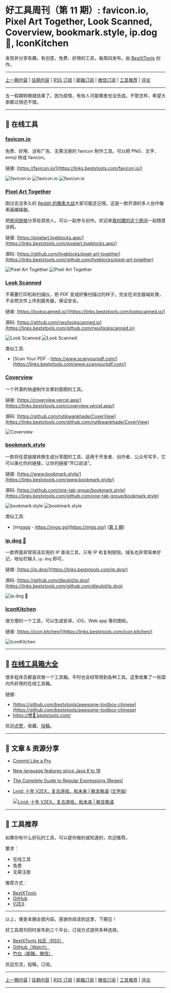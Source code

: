 # 好工具周刊（第 11 期）: favicon.io, Pixel Art Together, Look Scanned, Coverview, bookmark.style, ip.dog 🐶, IconKitchen

发现并分享有趣，有创意，免费、好用的工具，每周四发布。由 [BestXTools](https://www.bestxtools.com/) 创作。

---

[上一期内容](https://github.com/bestxtools/weekly-cn/blob/main/docs/issue-10.md) | [往期内容](https://github.com/bestxtools/weekly-cn) | [RSS 订阅](https://discuss-cn.bestxtools.com/t/weekly) | [邮箱订阅](https://bestxtools.zhubai.love/) | [微信订阅](https://discuss-cn.bestxtools.com/d/5/2) | [工具推荐](https://discuss-cn.bestxtools.com/d/8) | [评论](https://discuss-cn.bestxtools.com/d/31/3)

---

五一假期转眼就结束了。因为疫情，有些人可能哪里也没去成。不管怎样，希望大家都过得还不错。

---

## 🌈 在线工具

### [favicon.io](https://links.bestxtools.com/favicon.io/)

免费、好用、没有广告、无需注册的 favicon 制作工具。可以把 PNG、文字、emoji 转成 favicon。

链接: [https://favicon.io/](https://links.bestxtools.com/favicon.io/)

![favicon.io](https://cdn.jsdelivr.net/gh/bestxtools/weekly-cn@main/images/2022-05-04-13-20-26.png)
![favicon.io](https://cdn.jsdelivr.net/gh/bestxtools/weekly-cn@main/images/2022-05-04-13-22-16.png)
![favicon.io](https://cdn.jsdelivr.net/gh/bestxtools/weekly-cn@main/images/2022-05-04-19-24-46.png)

### [Pixel Art Together](https://links.bestxtools.com/pixelart.liveblocks.app/)

刚过去没多久的 [Reddit 的像素大战](https://links.bestxtools.com/www.reddit.com/r/place)大家可能还记得。这是一款开源的多人协作像素画编辑器。

把[房间链接](https://links.bestxtools.com/pixelart.liveblocks.app/?room=a014a949d4b9af038e04a)分享给其他人，可以一起参与创作。欢迎来[我创建的这个房间](https://links.bestxtools.com/pixelart.liveblocks.app/?room=a014a949d4b9af038e04a)一起随意涂鸦。

链接: [https://pixelart.liveblocks.app/](https://links.bestxtools.com/pixelart.liveblocks.app/)

源码: [https://github.com/liveblocks/pixel-art-together](https://links.bestxtools.com/github.com/liveblocks/pixel-art-together)

![Pixel Art Together](https://cdn.jsdelivr.net/gh/bestxtools/weekly-cn@main/images/2022-05-04-11-11-11.png)
![Pixel Art Together](https://cdn.jsdelivr.net/gh/bestxtools/weekly-cn@main/images/pixel-art-together.gif)

### [Look Scanned](https://links.bestxtools.com/lookscanned.io/)

不需要打印机和扫描仪，把 PDF 变成好像扫描过的样子。完全在浏览器端处理，不会把文件上传到服务器，保证安全。

链接: [https://lookscanned.io/](https://links.bestxtools.com/lookscanned.io/)

源码: [https://github.com/rwv/lookscanned.io](https://links.bestxtools.com/github.com/rwv/lookscanned.io)

![Look Scanned](https://cdn.jsdelivr.net/gh/bestxtools/weekly-cn@main/images/2022-05-03-12-57-05.png)
![Look Scanned](https://cdn.jsdelivr.net/gh/bestxtools/weekly-cn@main/images/2022-05-03-12-58-40.png)

类似工具:

- [Scan Your PDF - https://www.scanyourpdf.com/](https://links.bestxtools.com/www.scanyourpdf.com/)

### [Coverview](https://links.bestxtools.com/coverview.vercel.app/)

一个开源的快速制作文章封面图的工具。

链接: [https://coverview.vercel.app/](https://links.bestxtools.com/coverview.vercel.app/)

源码: [https://github.com/rutikwankhade/CoverView](https://links.bestxtools.com/github.com/rutikwankhade/CoverView)

![Coverview](https://cdn.jsdelivr.net/gh/bestxtools/weekly-cn@main/images/2022-05-03-12-02-26.png)

### [bookmark.style](https://links.bestxtools.com/www.bookmark.style/)

一款将任意链接转换生成分享图的工具，适用于开发者、创作者、公众号写手，它可以美化你的链接，让你的链接“开口说话”。

链接: [https://www.bookmark.style/](https://links.bestxtools.com/www.bookmark.style/)

源码: [https://github.com/one-tab-group/bookmark.style](https://links.bestxtools.com/github.com/one-tab-group/bookmark.style)

![bookmark.style](https://cdn.jsdelivr.net/gh/bestxtools/weekly-cn@main/images/2022-05-03-12-36-38.png)
![bookmark.style](https://cdn.jsdelivr.net/gh/bestxtools/weekly-cn@main/images/2022-05-03-12-41-03.png)

类似工具:

- [imgggg - https://imgg.gg](https://imgg.gg/) ([第 5 期](https://discuss-cn.bestxtools.com/d/13))

### [ip.dog 🐶](https://links.bestxtools.com/ip.dog/)

一款界面非常简洁实用的 IP 查询工具，只有 IP 和复制按钮。域名也非常简单好记，地址栏输入 `ip.dog` 即可。

链接: [https://ip.dog/](https://links.bestxtools.com/ip.dog/)

源码: [https://github.com/dieulot/ip.dog](https://links.bestxtools.com/github.com/dieulot/ip.dog)

![ip.dog 🐶](https://cdn.jsdelivr.net/gh/bestxtools/weekly-cn@main/images/2022-05-03-12-22-55.png)

### [IconKitchen](https://links.bestxtools.com/icon.kitchen/)

很方便的一个工具，可以生成安卓，iOS，Web app 等的图标。

链接: [https://icon.kitchen/](https://links.bestxtools.com/icon.kitchen/)

![IconKitchen](https://cdn.jsdelivr.net/gh/bestxtools/weekly-cn@main/images/2022-05-03-11-23-54.png)

---

## 🧰 [在线工具箱大全](https://awesome-toolbox-chinese.bestxtools.com/)

很多程序员都喜欢做一个工具箱。平时也会经常用到各种工具。这里收集了一些国内外好用的在线工具箱。

链接:

- [https://github.com/bestxtools/awesome-toolbox-chinese](https://github.com/bestxtools/awesome-toolbox-chinese)
- [https://😎🧰.bestxtools.com/](https://😎🧰.bestxtools.com/)

欢迎[点赞](https://github.com/bestxtools/awesome-toolbox-chinese)，收藏，[投稿](https://github.com/bestxtools/awesome-toolbox-chinese/issues)。

---

## 🌈 文章 & 资源分享

- [Commit Like a Pro](https://links.bestxtools.com/imsadra.me/commit-like-a-pro)
- [New language features since Java 8 to 18](https://links.bestxtools.com/advancedweb.hu/new-language-features-since-java-8-to-18/)
- [The Complete Guide to Regular Expressions (Regex)](https://links.bestxtools.com/dev.to/coderpad/the-complete-guide-to-regular-expressions-regex-1m6)
- [Livid: 十年 V2EX，复古游戏，和未来 | 枫言枫语](https://links.bestxtools.com/justinyan.me/post/4904) ([文字版](https://links.bestxtools.com/vanilla-donut-7f9.notion.site/share-333e1f516b9e4b559868c26306c88213))

  [![Livid: 十年 V2EX，复古游戏，和未来 | 枫言枫语](https://cdn.jsdelivr.net/gh/bestxtools/weekly-cn@main/images/2022-05-04-11-11-12.jpeg)](https://links.bestxtools.com/justinyan.me/post/4904)

---

## 🌈 工具推荐

如果你有什么好玩的工具，可以是你做的或知道的，欢迎推荐。

要求：

- 在线工具
- 免费
- 无需注册

推荐方式：

- [BestXTools](https://discuss-cn.bestxtools.com/d/8)
- [GitHub](https://github.com/bestxtools/weekly-cn/issues)
- [V2EX](https://links.bestxtools.com/www.v2ex.com/t/836201?r=BestXTools)

---

以上，便是本期全部内容。感谢你阅读到这里，下期见！

好工具周刊同时发布到三个平台，订阅方式提供多种选择。

- [BestXTools 社区（RSS）](https://discuss-cn.bestxtools.com/t/weekly)
- [GitHub（Watch）](https://github.com/bestxtools/weekly-cn)
- [竹白（邮箱，微信）](https://bestxtools.zhubai.love/)

欢迎交流，投稿，订阅。

---

[上一期内容](https://github.com/bestxtools/weekly-cn/blob/main/docs/issue-10.md) | [往期内容](https://github.com/bestxtools/weekly-cn) | [RSS 订阅](https://discuss-cn.bestxtools.com/t/weekly) | [邮箱订阅](https://bestxtools.zhubai.love/) | [微信订阅](https://discuss-cn.bestxtools.com/d/5/2) | [工具推荐](https://discuss-cn.bestxtools.com/d/8) | [评论](https://discuss-cn.bestxtools.com/d/31/3)

---
